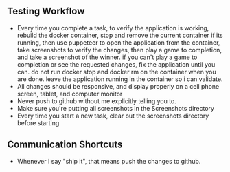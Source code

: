 ## Testing Workflow
- Every time you complete a task, to verify the application is working, rebuild the docker container, stop and remove the current container if its running, then use puppeteer to open the application from the container, take screenshots to verify the changes, then play a game to completion, and take a screenshot of the winner.  if you can't play a game to completion or see the requested changes, fix the application until you can.  do not run docker stop and docker rm on the container when you are done.  leave the application running in the container so i can validate.
- All changes should be responsive, and display properly on a cell phone screen, tablet, and computer monitor
- Never push to github without me explicitly telling you to.
- Make sure you're putting all screenshots in the Screenshots directory
- Every time you start a new task, clear out the screenshots directory before starting

## Communication Shortcuts
- Whenever I say "ship it", that means push the changes to github.